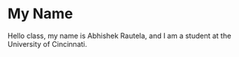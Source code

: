 # My Name
Hello class, my name is Abhishek Rautela, and I am a student at the University of Cincinnati.